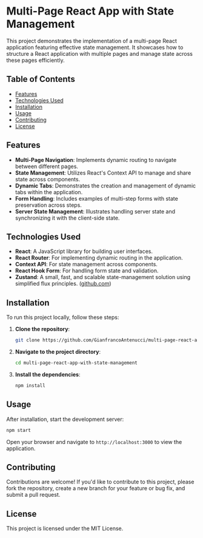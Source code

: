 # Multi-Page React App with State Management

This project demonstrates the implementation of a multi-page React application featuring effective state management. It showcases how to structure a React application with multiple pages and manage state across these pages efficiently.

## Table of Contents

- [Features](#features)
- [Technologies Used](#technologies-used)
- [Installation](#installation)
- [Usage](#usage)
- [Contributing](#contributing)
- [License](#license)

## Features

- **Multi-Page Navigation**: Implements dynamic routing to navigate between different pages.
- **State Management**: Utilizes React's Context API to manage and share state across components.
- **Dynamic Tabs**: Demonstrates the creation and management of dynamic tabs within the application.
- **Form Handling**: Includes examples of multi-step forms with state preservation across steps.
- **Server State Management**: Illustrates handling server state and synchronizing it with the client-side state.

## Technologies Used

- **React**: A JavaScript library for building user interfaces.
- **React Router**: For implementing dynamic routing in the application.
- **Context API**: For state management across components.
- **React Hook Form**: For handling form state and validation.
- **Zustand**: A small, fast, and scalable state-management solution using simplified flux principles. ([github.com](https://github.com/pmndrs/zustand?utm_source=chatgpt.com))

## Installation

To run this project locally, follow these steps:

1. **Clone the repository**:

   ```bash
   git clone https://github.com/GianfrancoAntenucci/multi-page-react-app-with-state-management.git
   ```

2. **Navigate to the project directory**:

   ```bash
   cd multi-page-react-app-with-state-management
   ```

3. **Install the dependencies**:

   ```bash
   npm install
   ```

## Usage

After installation, start the development server:

```bash
npm start
```

Open your browser and navigate to `http://localhost:3000` to view the application.

## Contributing

Contributions are welcome! If you'd like to contribute to this project, please fork the repository, create a new branch for your feature or bug fix, and submit a pull request.

## License

This project is licensed under the MIT License.

